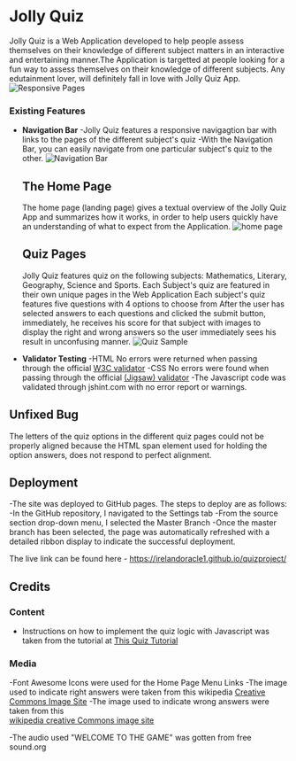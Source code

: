 # Jolly Quiz
Jolly Quiz is a Web Application developed to help people assess themselves on their knowledge of different subject matters in an interactive and entertaining manner.The Application is targetted at people looking for a fun way to assess themselves on their knowledge of different subjects. Any edutainment lover, will definitely fall in love with Jolly Quiz App.
![Responsive Pages](https://github.com/Irelandoracle1/quizproject/blob/master/assets/images/jollyquizhomepage.png)

### Existing Features

- __Navigation Bar__
           -Jolly Quiz features a responsive navigagtion bar with links to the pages of the different subject's quiz
           -With the Navigation Bar, you can easily navigate from one particular subject's quiz to the other.
           ![Navigation Bar](https://github.com/Irelandoracle1/quizproject/blob/master/assets/images/quiznav.png)
  ## The Home Page

    The home page (landing page) gives a textual overview of the Jolly Quiz App and summarizes how it works, in order to help users quickly have an understanding of what to expect from the Application.
   ![home page](https://github.com/Irelandoracle1/quizproject/blob/master/assets/images/quiz1.png)

   ## Quiz Pages

    Jolly Quiz features quiz on the following subjects: Mathematics, Literary, Geography, Science and Sports. 
    Each Subject's quiz are featured in their own unique pages in the Web Application
    Each subject's quiz features five questions with 4 options to choose from
    After the user has selected answers to each questions and clicked the submit button, immediately, he receives his score for that subject with images to display the right and wrong answers so the user immediately sees his result in unconfusing manner.
    ![Quiz Sample](https://github.com/Irelandoracle1/quizproject/blob/master/assets/images/gamesexample.png)

- __Validator Testing__
      -HTML
      No errors were returned when passing through the official [W3C validator](https://jigsaw.w3.org/css-validator/validator?uri=https%3A%2F%2Firelandoracle1.github.io%2Fquizproject%2F&profile=css3svg&usermedium=all&warning=1&vextwarning=&lang=en)
   -CSS No errors were found when passing through the official
   [(Jigsaw) validator](https://jigsaw.w3.org/css-validator/validator?uri=https%3A%2F%2Fjigsaw.w3.org%2Fcss-validator%2Fvalidator%3Furi%3Dhttps%253A%252F%252Firelandoracle1.github.io%252Fquizproject%252F%26profile%3Dcss3svg%26usermedium%3Dall%26warning%3D1%26vextwarning%3D%26lang%3Den&profile=css3svg&usermedium=all&warning=1&vextwarning=&lang=en)
   -The Javascript code was validated through jshint.com with no error report or warnings.

## Unfixed Bug
The letters of the quiz options in the different quiz pages could not be properly aligned because 
the HTML span element used for holding the option answers, does not respond to perfect alignment.

## Deployment

 -The site was deployed to GitHub pages. The steps to deploy are as follows: 
    -In the GitHub repository, I navigated to the Settings tab 
    -From the source section drop-down menu, I selected the Master Branch
    -Once the master branch has been selected, the page was automatically refreshed with a detailed ribbon display to indicate the successful deployment. 

The live link can be found here - https://irelandoracle1.github.io/quizproject/

## Credits 

### Content 

-  Instructions on how to implement the quiz logic with Javascript  was taken from  the tutorial at
      [This Quiz Tutorial](https://simplestepscode.com/javascript-quiz-tutorial/)

### Media
  -Font Awesome Icons were used for the Home Page Menu Links
  -The image used to indicate right answers were taken from this wikipedia 
 [Creative Commons Image Site](https://commons.wikimedia.org/wiki/Category:Check_marks)
  -The image used to indicate wrong answers were taken from this  
[wikipedia creative Commons image site](https://commons.wikimedia.org/wiki/Category:Red_X_icons)

-The audio used "WELCOME TO THE GAME" was gotten from free sound.org